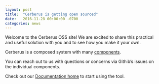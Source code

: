 ```yaml
---
layout: post
title:  "Cerberus is getting open sourced"
date:   2016-11-28 00:00:00 -0700
categories: news
---
```

Welcome to the Cerberus OSS site! We are excited to share this practical and useful solution with you and to see how you make it your own.

Cerberus is a composed system with many [components](/cerberus/components/).

You can reach out to us with questions or concerns via Githib’s issues on the individual components.

Check out our [Documentation home](/cerberus/docs/) to start using the tool.  